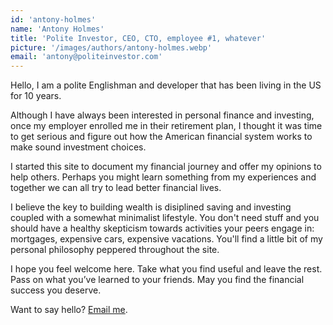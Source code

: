 ```yaml
---
id: 'antony-holmes'
name: 'Antony Holmes'
title: 'Polite Investor, CEO, CTO, employee #1, whatever'
picture: '/images/authors/antony-holmes.webp'
email: 'antony@politeinvestor.com'
---
```


Hello, I am a polite Englishman and developer that has been
living in the US for 10 years.

Although I have always been interested
in personal finance and investing, once my employer enrolled me in
their retirement plan, I thought it was time to
get serious and figure out how the American financial system works to
make sound investment choices. 

I started this site to document my financial
journey and offer my opinions to help others. Perhaps you might learn something from
my experiences and together we can all try to lead better financial
lives.

I believe the key to building wealth is disiplined saving
and investing coupled with a somewhat minimalist lifestyle. You don't
need stuff and you should have a healthy skepticism towards activities
your peers engage in: mortgages, expensive cars, expensive vacations.
You'll find a little bit of my personal philosophy peppered throughout
the site.



I hope you feel welcome here. Take what you find useful and leave the
rest. Pass on what you’ve learned to your friends. May you find the
financial success you deserve.

Want to say hello?  [Email me](mailto:hello@antonyholmes.dev).
